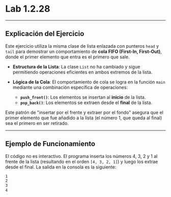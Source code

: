 # Lab 1.2.28

-----

## Explicación del Ejercicio

Este ejercicio utiliza la misma clase de lista enlazada con punteros `head` y `tail` para demostrar un comportamiento de **cola FIFO (First-In, First-Out)**, donde el primer elemento que entra es el primero que sale.

  * **Estructura de la Lista**: La clase `List` no ha cambiado y sigue permitiendo operaciones eficientes en ambos extremos de la lista.

  * **Lógica de la Cola**: El comportamiento de cola se logra en la función `main` mediante una combinación específica de operaciones:

      * **`push_front()`**: Los elementos se insertan al **inicio** de la lista.
      * **`pop_back()`**: Los elementos se extraen desde el **final** de la lista.

Este patrón de "insertar por el frente y extraer por el fondo" asegura que el primer elemento que fue añadido a la lista (el número 1, que queda al final) sea el primero en ser retirado.

-----

## Ejemplo de Funcionamiento

El código no es interactivo. El programa inserta los números 4, 3, 2 y 1 al frente de la lista (resultando en el orden `[4, 3, 2, 1]`) y luego los extrae desde el final. La salida en la consola es la siguiente:

```bash
1
2
3
4
```
